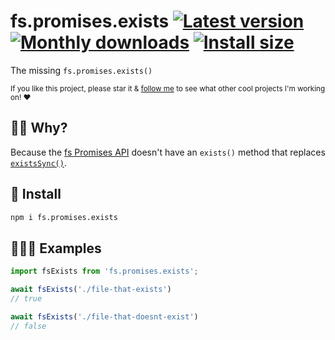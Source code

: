 # fs.promises.exists [![Latest version](https://badgen.net/npm/v/fs.promises.exists)](https://npm.im/fs.promises.exists) [![Monthly downloads](https://badgen.net/npm/dm/fs.promises.exists)](https://npm.im/fs.promises.exists) [![Install size](https://packagephobia.now.sh/badge?p=fs.promises.exists)](https://packagephobia.now.sh/result?p=fs.promises.exists)

The missing `fs.promises.exists()`

<sub>If you like this project, please star it & [follow me](https://github.com/privatenumber) to see what other cool projects I'm working on! ❤️</sub>

## 🙋‍♂️ Why?
Because the [fs Promises API](https://nodejs.org/docs/latest/api/fs.html#fs_promises_api) doesn't have an `exists()` method that replaces [`existsSync()`](https://nodejs.org/docs/latest/api/fs.html#fs_fs_existssync_path).

## 🚀 Install
```sh
npm i fs.promises.exists
```

## 👨🏻‍🏫 Examples
```js
import fsExists from 'fs.promises.exists';

await fsExists('./file-that-exists')
// true

await fsExists('./file-that-doesnt-exist')
// false
```
